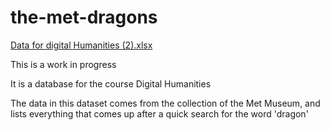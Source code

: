 # the-met-dragons
[Data for digital Humanities (2).xlsx](https://github.com/hackerman0007/the-met-dragons/files/13365348/Data.for.digital.Humanities.2.xlsx)

This is a work in progress
<p>It is a database for the course Digital Humanities
<p> The data in this dataset comes from the collection of the Met Museum, and lists everything that comes up after a quick search for the word 'dragon'
